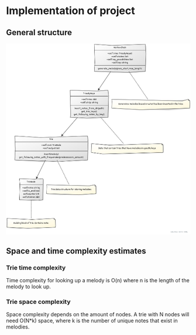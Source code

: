 # Implementation of project

## General structure 

![Structure diagram](images/mc_diagram.jpg)



## Space and time complexity estimates

### Trie time complexity

Time complexity for looking up a melody is O(n) where n is the length of the melody to look up.

### Trie space complexity

Space complexity depends on the amount of nodes. A trie with N nodes will need O(N*k) space, where k is the number of unique notes that exist in melodies.